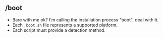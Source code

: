## /boot

- Bare with me ok? I'm calling the installation process "boot", deal with it.
- Each `.boot.sh` file represents a supported platform.
- Each script must provide a detection method.